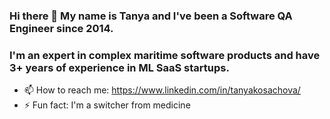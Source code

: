 ### Hi there 👋 My name is Tanya and I've been a Software QA Engineer since 2014. 
### I'm an expert in complex maritime software products and have 3+ years of experience in ML SaaS startups.

- 📫 How to reach me: https://www.linkedin.com/in/tanyakosachova/
- ⚡ Fun fact: I'm a switcher from medicine


<!-- ![Tanya's GitHub stats](https://github-readme-stats.vercel.app/api?username=TanyaQACanada)](https://github.com/anuraghazra/github-readme-stats)  -->
